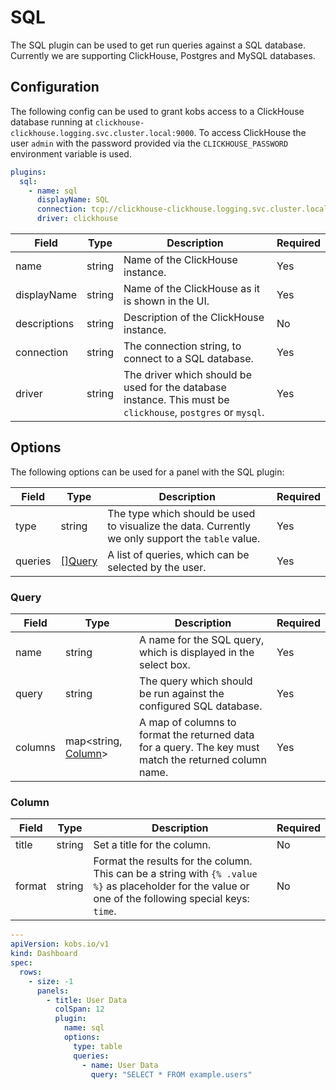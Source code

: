 # SQL

The SQL plugin can be used to get run queries against a SQL database. Currently we are supporting ClickHouse, Postgres and MySQL databases.

## Configuration

The following config can be used to grant kobs access to a ClickHouse database running at `clickhouse-clickhouse.logging.svc.cluster.local:9000`. To access ClickHouse the user `admin` with the password provided via the `CLICKHOUSE_PASSWORD` environment variable is used.

```yaml
plugins:
  sql:
    - name: sql
      displayName: SQL
      connection: tcp://clickhouse-clickhouse.logging.svc.cluster.local:9000?username=admin&password=${CLICKHOUSE_PASSWORD}&database=logs
      driver: clickhouse
```

| Field | Type | Description | Required |
| ----- | ---- | ----------- | -------- |
| name | string | Name of the ClickHouse instance. | Yes |
| displayName | string | Name of the ClickHouse as it is shown in the UI. | Yes |
| descriptions | string | Description of the ClickHouse instance. | No |
| connection | string | The connection string, to connect to a SQL database. | Yes |
| driver | string | The driver which should be used for the database instance. This must be `clickhouse`, `postgres` or `mysql`. | Yes |

## Options

The following options can be used for a panel with the SQL plugin:

| Field | Type | Description | Required |
| ----- | ---- | ----------- | -------- |
| type | string | The type which should be used to visualize the data. Currently we only support the `table` value. | Yes |
| queries | [[]Query](#query) | A list of queries, which can be selected by the user. | Yes |

### Query

| Field | Type | Description | Required |
| ----- | ---- | ----------- | -------- |
| name | string | A name for the SQL query, which is displayed in the select box. | Yes |
| query | string | The query which should be run against the configured SQL database. | Yes |
| columns | map<string, [Column](#column)> | A map of columns to format the returned data for a query. The key must match the returned column name. | Yes |

### Column

| Field | Type | Description | Required |
| ----- | ---- | ----------- | -------- |
| title | string | Set a title for the column. | No |
| format | string | Format the results for the column. This can be a string with `{% .value %}` as placeholder for the value or one of the following special keys: `time`. | No |

```yaml
---
apiVersion: kobs.io/v1
kind: Dashboard
spec:
  rows:
    - size: -1
      panels:
        - title: User Data
          colSpan: 12
          plugin:
            name: sql
            options:
              type: table
              queries:
                - name: User Data
                  query: "SELECT * FROM example.users"
```
